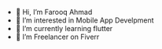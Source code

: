 - 👋 Hi, I’m Farooq Ahmad
- 👀 I’m interested in Mobile App Develpment
- 🌱 I’m currently learning flutter
- 💞️ I’m Freelancer on Fiverr


<!---
Farooq2002/Farooq2002 is a ✨ special ✨ repository because its `README.md` (this file) appears on your GitHub profile.
You can click the Preview link to take a look at your changes.
--->
